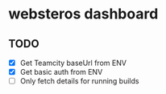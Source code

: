 # websteros dashboard

## TODO

- [x] Get Teamcity baseUrl from ENV
- [x] Get basic auth from ENV
- [ ] Only fetch details for running builds
